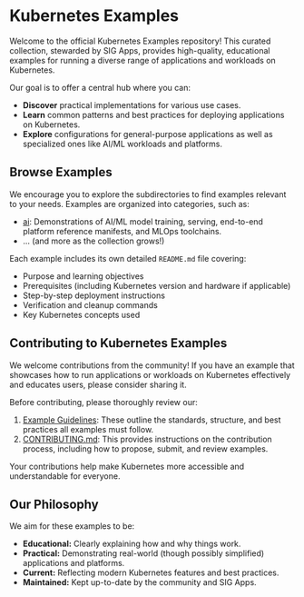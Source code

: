 # Kubernetes Examples

Welcome to the official Kubernetes Examples repository! This curated collection,
stewarded by SIG Apps, provides high-quality, educational examples for running a
diverse range of applications and workloads on Kubernetes.

Our goal is to offer a central hub where you can:
* **Discover** practical implementations for various use cases.
* **Learn** common patterns and best practices for deploying applications on Kubernetes.
* **Explore** configurations for general-purpose applications as well as specialized
ones like AI/ML workloads and platforms.

## Browse Examples

We encourage you to explore the subdirectories to find examples relevant to your needs.
Examples are organized into categories, such as:

* [ai](ai/): Demonstrations of AI/ML model training, serving, end-to-end platform
reference manifests, and MLOps toolchains.
* ... (and more as the collection grows!)

Each example includes its own detailed `README.md` file covering:
* Purpose and learning objectives
* Prerequisites (including Kubernetes version and hardware if applicable)
* Step-by-step deployment instructions
* Verification and cleanup commands
* Key Kubernetes concepts used

## Contributing to Kubernetes Examples

We welcome contributions from the community! If you have an example that showcases
how to run applications or workloads on Kubernetes effectively and educates users,
please consider sharing it.

Before contributing, please thoroughly review our:
1. [Example Guidelines](guidelines.md): These outline the standards, structure,
   and best practices all examples must follow.
2. [CONTRIBUTING.md](CONTRIBUTING.md): This provides instructions on the contribution
   process, including how to propose, submit, and review examples.

Your contributions help make Kubernetes more accessible and understandable for everyone.

## Our Philosophy

We aim for these examples to be:
* **Educational:** Clearly explaining how and why things work.
* **Practical:** Demonstrating real-world (though possibly simplified) applications and platforms.
* **Current:** Reflecting modern Kubernetes features and best practices.
* **Maintained:** Kept up-to-date by the community and SIG Apps.